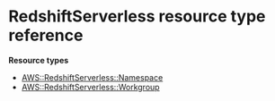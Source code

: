 # RedshiftServerless resource type reference<a name="AWS_RedshiftServerless"></a>

**Resource types**
+ [AWS::RedshiftServerless::Namespace](aws-resource-redshiftserverless-namespace.md)
+ [AWS::RedshiftServerless::Workgroup](aws-resource-redshiftserverless-workgroup.md)